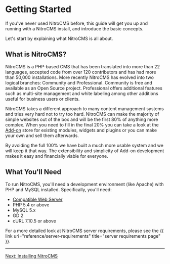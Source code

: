 # Getting Started

If you've never used NitroCMS before, this guide will get you up and running with a NitroCMS install, and introduce the basic concepts. 

Let's start by explaining what NitroCMS is all about.

</div>
<div class="doc_content">

## What is NitroCMS?

NitroCMS is a PHP-based CMS that has been translated into more than 22 languages, accepted code from over 120 contributors and has had more than 50,000 installations. More recently NitroCMS has evolved into two logical branches: Community and Professional. Community is free and available as an Open Source project. Professional offers additional features such as multi-site management and white labeling among other additions useful for business users or clients.

NitroCMS takes a different approach to many content management systems and tries very hard not to try too hard. NitroCMS can make the majority of simple websites out of the box and will be the first 80% of anything more complex. When you need to fill in the final 20% you can take a look at the [Add-on](https://www.nitrocart.net/store) store for existing modules, widgets and plugins or you can make your own and sell them afterwards.

By avoiding the full 100% we have built a much more usable system and we will keep it that way. The extensibility and simplicity of Add-on development makes it easy and financially viable for everyone.

## What You'll Need

To run NitroCMS, you'll need a development environment (like Apache) with PHP and MySQL installed. Specifically, you'll need:

* <a href="getting-started/web-servers" class="btn">Compatible Web Server</a>
* PHP 5.4 or above
* MySQL 5.x
* GD 2
* cURL 7.10.5 or above

For a more detailed look at NitroCMS server requirements, please see the {{ link uri="reference/server-requirements" title="server requirements page" }}.

<hr>

<a href="getting-started/installing-nitrocms" class="btn">Next: Installing NitroCMS</a>
